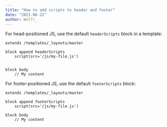```yaml
---
title: "How to add scripts to header and footer"
date: "2021-06-22"
author: Wolfr_
---
```


For head-positioned JS, use the default `headerScripts` block in a template:

```
extends /templates/_layouts/master

block append headerScripts
    script(src='/js/my-file.js')


block body
    // My content
```

For footer-positioned JS, use the default `footerScripts` block:

```
extends /templates/_layouts/master

block append footerScripts
    script(src='/js/my-file.js')

block body
    // My content
```
